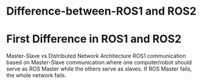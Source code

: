 # Difference-between-ROS1 and ROS2




# First Difference in ROS1 and ROS2
Master-Slave vs Distributed Network Architecture
ROS1 communication based on Master-Slave communication.where one computer/robot should serve as ROS Master while the others serve as slaves. If ROS Master fails, the whole network fails. 


